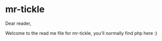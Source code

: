 mr-tickle
=========

Dear reader,

Welcome to the read me file for mr-tickle, you'll normally find php here :)
